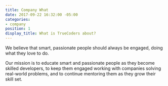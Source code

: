 ```yaml
---
title: Company What
date: 2017-09-22 16:32:00 -05:00
categories:
- company
position: 1
display_title: What is TrueCoders about?
---
```


We believe that smart, passionate people should always be engaged, doing what they love to do.

Our mission is to educate smart and passionate people as they become skilled developers, to keep them engaged working with companies solving real-world problems, and to continue mentoring them as they grow their skill set.
